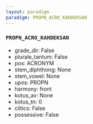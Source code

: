 ```yaml
---
layout: paradigm
paradigm: PROPN_ACRO_KAHDEKSAN
---
```

### ` PROPN_ACRO_KAHDEKSAN `


* grade_dir: False
* plurale_tantum: False
* pos: ACRONYM
* stem_diphthong: None
* stem_vowel: None
* upos: PROPN
* harmony: front
* kotus_av: None
* kotus_tn: 0
* clitics: False
* possessive: False
